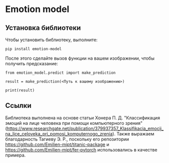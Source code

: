 # Emotion model

## Установка библиотеки

Чтобы установить библиотеку, выполните:

```
pip install emotion-model
```

После этого сделайте вызов функции на вашем изображении, чтобы получить предсказание:

```
from emotion_model.predict import make_prediction

result = make_prediction(<Путь к вашему изображению>)

print(result)
```

## Ссылки
Библиотека выполнена на основе статьи Хонера П. Д. "Классификация эмоций на лице человека при помощи компьютерного зрения" (https://www.researchgate.net/publication/379937357_Klassifikacia_emocij_na_lice_celoveka_pri_pomosi_komputernogo_zrenia). Также выражаем благодарность Тагиеву Э. Р., поскольку его репозитории https://github.com/Emilien-mipt/titanic-package и https://github.com/Emilien-mipt/fer-pytorch использовались в качестве примера.
